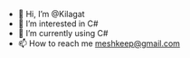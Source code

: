 - 👋 Hi, I’m @Kilagat
- 👀 I’m interested in C#
- 🌱 I’m currently using C#
- 📫 How to reach me meshkeep@gmail.com

<!---
KEEPlagat/KEEPlagat is a ✨ special ✨ repository because its `README.md` (this file) appears on your GitHub profile.
You can click the Preview link to take a look at your changes.
--->
